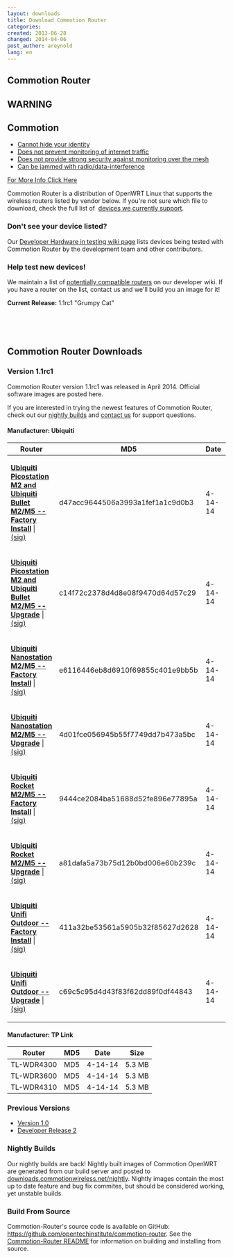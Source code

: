 ```yaml
---
layout: downloads
title: Download Commotion Router
categories: 
created: 2013-06-28
changed: 2014-04-06
post_author: areynold
lang: en
---
```

  <h2>Commotion Router</h2>

<div class="warning-label">
<div class="warning-top">
<h2>WARNING</h2>
</div>

<div class="warning-bottom">
<h2>Commotion</h2>

<ul>
	<li><a href="/understanding-commotions-warning-label#anonymity">Cannot hide your identity</a></li>
	<li><a href="/understanding-commotions-warning-label#internet">Does not prevent monitoring of internet traffic</a></li>
	<li><a href="/understanding-commotions-warning-label#monitoring">Does not provide strong security against monitoring over the mesh</a></li>
	<li><a href="/understanding-commotions-warning-label#jamming">Can be jammed with radio/data-interference</a></li>
</ul>
<a href="/understanding-commotions-warning-label">For More Info Click Here</a></div>
</div>

<p>Commotion Router is a distribution of OpenWRT Linux that supports the wireless routers listed by vendor below. If you're not sure which file to download, check the full list of&nbsp; <a href="/docs/supported-devices">devices we currently support</a>.</p>

<h3>Don't see your device listed?</h3>
<p>Our <a href="https://wiki.commotionwireless.net/doku.php?id=hardware_in_testing">Developer Hardware in testing wiki page</a> lists devices being tested with Commotion Router by the development team and other contributors.</p>
<h3>Help test new devices!</h3>
<p>We maintain a list of <a href="https://wiki.commotionwireless.net/doku.php?id=development_resources:router:hardware_compatibility_list">potentially compatible routers</a> on our developer wiki. If you have a router on the list, contact us and we'll build you an image for it!</p>

<p><strong>Current Release:</strong> 1.1rc1 "Grumpy Cat"</p>

<p>&nbsp;</p>

<p>&nbsp;</p>

<h2>Commotion Router Downloads</h2>

<h3>Version 1.1rc1</h3>
<p>Commotion Router version 1.1rc1 was released in April 2014. Official software images are posted here.</p>

<p>If you are interested in trying the newest features of Commotion Router, check out our <a href="https://downloads.commotionwireless.net/nightly/ar71xx/">nightly builds</a> and <a href="/contact">contact us</a> for support questions.<br /></p>

<h4 id="ubiquity">Manufacturer: Ubiquiti</h4>
<div class="downloads-table">
<table class="files list" summary="Commotion OpenWRT Downloads by Manufacturer">
  <thead>
    <tr>
	<th scope="col">Router</th>
	<th scope="col">MD5</th>
	<th scope="col">Date</th>
	<th scope="col">Size</th>
    </tr>
  </thead>
  <tbody>
    <tr class="file odd">
	<td>
	<p><a href="http://downloads.commotionwireless.net/router/1.1rc1/ar71xx/generic/openwrt-ar71xx-generic-ubnt-bullet-m-squashfs-factory.bin" title="openwrt-ar71xx-generic-ubnt-bullet-m-squashfs-factory.bin"><strong>Ubiquiti Picostation M2 and Ubiquiti Bullet M2/M5 -- Factory Install</strong></a> | <a class="signature" href="http://downloads.commotionwireless.net/router/1.1rc1/ar71xx/generic/openwrt-ar71xx-generic-ubnt-bullet-m-squashfs-factory.bin.asc">(sig)</a></p>
	</td>
	<td>d47acc9644506a3993a1fef1a1c9d0b3</td>
	<td>4-14-14</td>
	<td>5.3 MB</td>
    </tr>
    <tr class="file even">
	<td class="rteleft">
	<p><a href="http://downloads.commotionwireless.net/router/1.1rc1/ar71xx/generic/openwrt-ar71xx-generic-ubnt-bullet-m-squashfs-sysupgrade.bin" title="openwrt-ar71xx-generic-ubnt-bullet-m-squashfs-sysupgrade.bin"><strong>Ubiquiti Picostation M2 and Ubiquiti Bullet M2/M5 -- Upgrade</strong></a> | <a class="signature" href="http://downloads.commotionwireless.net/router/1.1rc1/ar71xx/generic/openwrt-ar71xx-generic-ubnt-bullet-m-squashfs-sysupgrade.bin.asc">(sig)</a></p>
	</td>
	<td class="rteleft">c14f72c2378d4d8e08f9470d64d57c29</td>
	<td class="rteleft">4-14-14</td>
	<td class="rteleft">5.3 MB</td>
    </tr>
    <tr class="file odd">
	<td class="rteleft">
	<p><a href="http://downloads.commotionwireless.net/router/1.1rc1/ar71xx/generic/openwrt-ar71xx-generic-ubnt-nano-m-squashfs-factory.bin" title="openwrt-ar71xx-generic-ubnt-nano-m-squashfs-factory.bin"><strong>Ubiquiti Nanostation M2/M5 -- Factory Install</strong></a> | <a class="signature" href="http://downloads.commotionwireless.net/router/1.1rc1/ar71xx/generic/openwrt-ar71xx-generic-ubnt-nano-m-squashfs-factory.bin.asc">(sig)</a></p>
	</td>
	<td class="rteleft">e6116446eb8d6910f69855c401e9bb5b</td>
	<td class="rteleft">4-14-14</td>
	<td class="rteleft">5.3 MB</td>
    </tr>
    <tr class="file even">
	<td class="rteleft">
	<p><a href="http://downloads.commotionwireless.net/router/1.1rc1/ar71xx/generic/openwrt-ar71xx-generic-ubnt-nano-m-squashfs-sysupgrade.bin" title="openwrt-ar71xx-generic-ubnt-nano-m-squashfs-sysupgrade.bin"><strong>Ubiquiti Nanostation M2/M5 -- Upgrade</strong></a> | <a class="signature" href="http://downloads.commotionwireless.net/router/1.1rc1/ar71xx/generic/openwrt-ar71xx-generic-ubnt-nano-m-squashfs-sysupgrade.bin.asc">(sig)</a></p>
	</td>
	<td class="rteleft">4d01fce056945b55f7749dd7b473a5bc</td>
	<td class="rteleft">4-14-14</td>
	<td class="rteleft">5.3 MB</td>
    </tr>
    <tr class="file odd">
	<td class="rteleft">
	<p><a href="http://downloads.commotionwireless.net/router/1.1rc1/ar71xx/generic/openwrt-ar71xx-generic-ubnt-rocket-m-squashfs-factory.bin" title="openwrt-ar71xx-generic-ubnt-rocket-m-squashfs-factory.bin"><strong>Ubiquiti Rocket M2/M5 -- Factory Install</strong></a> | <a class="signature" href="http://downloads.commotionwireless.net/router/1.1rc1/ar71xx/generic/openwrt-ar71xx-generic-ubnt-rocket-m-squashfs-factory.bin.asc">(sig)</a></p>
	</td>
	<td class="rteleft">9444ce2084ba51688d52fe896e77895a</td>
	<td class="rteleft">4-14-14</td>
	<td class="rteleft">5.3 MB</td>
    </tr>
    <tr class="file odd">
	<td class="rteleft">
	<p><a href="http://downloads.commotionwireless.net/router/1.1rc1/ar71xx/generic/openwrt-ar71xx-generic-ubnt-rocket-m-squashfs-sysupgrade.bin" title="openwrt-ar71xx-generic-ubnt-rocket-m-squashfs-sysupgrade.bin"><strong>Ubiquiti Rocket M2/M5 -- Upgrade</strong></a> | <a class="signature" href="http://downloads.commotionwireless.net/router/1.1rc1/ar71xx/generic/openwrt-ar71xx-generic-ubnt-rocket-m-squashfs-sysupgrade.bin.asc">(sig)</a></p>
	</td>
	<td class="rteleft">a81dafa5a73b75d12b0bd006e60b239c</td>
	<td class="rteleft">4-14-14</td>
	<td class="rteleft">5.3 MB</td>
    </tr>
    <tr class="file even">
	<td class="rteleft">
	<p><a href="http://downloads.commotionwireless.net/router/1.1rc1/ar71xx/generic/openwrt-ar71xx-generic-ubnt-unifi-outdoor-squashfs-factory.bin" title="openwrt-ar71xx-generic-ubnt-unifi-outdoor-squashfs-factory.bin"><strong>Ubiquiti Unifi Outdoor -- Factory Install</strong></a> | <a class="signature" href="http://downloads.commotionwireless.net/router/1.1rc1/ar71xx/generic/openwrt-ar71xx-generic-ubnt-unifi-outdoor-squashfs-factory.bin.asc">(sig)</a></p>
	</td>
	<td class="rteleft">411a32be53561a5905b32f85627d2628</td>
	<td class="rteleft">4-14-14</td>
	<td class="rteleft">5.3 MB</td>
    </tr>
    <tr class="file odd">
	<td class="rteleft">
	<p><a href="http://downloads.commotionwireless.net/router/1.1rc1/ar71xx/generic/openwrt-ar71xx-generic-ubnt-unifi-outdoor-squashfs-sysupgrade.bin" title="openwrt-ar71xx-generic-ubnt-unifi-outdoor-squashfs-sysupgrade.bin"><strong>Ubiquiti Unifi Outdoor -- Upgrade</strong></a> | <a class="signature" href="http://downloads.commotionwireless.net/router/1.1rc1/ar71xx/generic/openwrt-ar71xx-generic-ubnt-unifi-outdoor-squashfs-sysupgrade.bin.asc">(sig)</a></p>
	</td>
	<td class="rteleft">c69c5c95d4d43f83f62dd89f0df44843</td>
	<td class="rteleft">4-14-14</td>
	<td class="rteleft">5.3 MB</td>
    </tr>
  </tbody>
</table>
</div>
<h4 id="tplink">Manufacturer: TP Link</h4>
<div class="downloads-table">
<table class="files list" summary="Commotion OpenWRT Downloads by Manufacturer">
   <thead>
      <tr>
         <th scope="col">Router</th>
         <th scope="col">MD5</th>
         <th scope="col">Date</th>
         <th scope="col">Size</th>
      </tr>
  </thead>
  <tbody>
      <tr class="file even">
         <td class="rteleft">TL-WDR4300</td>
         <td class="rteleft">MD5</td>
         <td class="rteleft">4-14-14</td>
         <td class="rteleft">5.3 MB</td>
      </tr>
      <tr class="file odd">
         <td class="rteleft">TL-WDR3600</td>
         <td class="rteleft">MD5</td>
         <td class="rteleft">4-14-14</td>
         <td class="rteleft">5.3 MB</td>
      </tr>
      <tr class="file even">
         <td class="rteleft">TL-WDR4310</td>
         <td class="rteleft">MD5</td>
         <td class="rteleft">4-14-14</td>
         <td class="rteleft">5.3 MB</td>
      </tr>
  </tbody>
</table>
</div>


<h3>Previous Versions</h3>
<ul>
  <li><a href="http://downloads.commotionwireless.net/router/1.0">Version 1.0</a></li>
  <li><a href="http://downloads.commotionwireless.net/router/DR2">Developer Release 2</a></li>
</ul>  

<h3 id="nightly">Nightly Builds</h3>
<p>Our nightly builds are back! Nightly built images of Commotion OpenWRT are generated from our build server and posted to <a href="http://downloads.commotionwireless.net/nightly/">downloads.commotionwireless.net/nightly</a>. Nightly images contain the most up to date feature and bug fix commites, but should be considered working, yet unstable builds.</p>

<h3 id="source">Build From Source</h3>
<p>Commotion-Router's source code is available on GitHub: <a href="https://github.com/opentechinstitute/commotion-router">https://github.com/opentechinstitute/commotion-router</a>. See the <a href="https://github.com/opentechinstitute/commotion-router#build--install">Commotion-Router README</a> for information on building and installing from source.</p>
